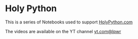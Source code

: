 # Holy Python

This is a series of Notebooks used to support 
[HolyPython.com](https://holypython.com)

The videos are available on the YT channel 
[yt.com@lpwr](https://www.youtube.com/@lpwr)

